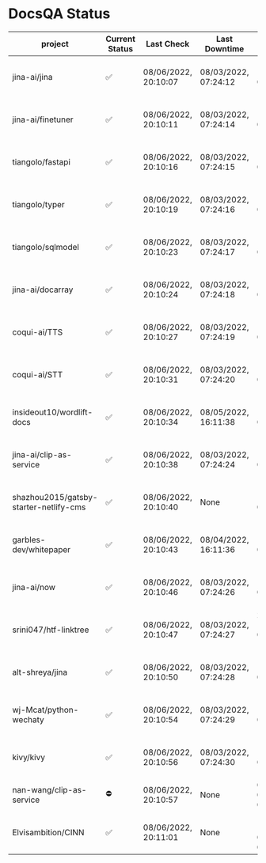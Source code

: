 # DocsQA Status

|               project                |Current Status|     Last Check     |   Last Downtime    |              % Uptime              |
|--------------------------------------|--------------|--------------------|--------------------|------------------------------------|
|jina-ai/jina                          |✅            |08/06/2022, 20:10:07|08/03/2022, 07:24:12|189.079 (since 07/29/2022, 16:38:18)|
|jina-ai/finetuner                     |✅            |08/06/2022, 20:10:11|08/03/2022, 07:24:14|189.090 (since 07/29/2022, 16:38:18)|
|tiangolo/fastapi                      |✅            |08/06/2022, 20:10:16|08/03/2022, 07:24:15|189.102 (since 07/29/2022, 16:38:18)|
|tiangolo/typer                        |✅            |08/06/2022, 20:10:19|08/03/2022, 07:24:16|189.097 (since 07/29/2022, 16:38:18)|
|tiangolo/sqlmodel                     |✅            |08/06/2022, 20:10:23|08/03/2022, 07:24:17|189.099 (since 07/29/2022, 16:38:18)|
|jina-ai/docarray                      |✅            |08/06/2022, 20:10:24|08/03/2022, 07:24:18|189.085 (since 07/29/2022, 16:38:18)|
|coqui-ai/TTS                          |✅            |08/06/2022, 20:10:27|08/03/2022, 07:24:19|189.080 (since 07/29/2022, 16:38:18)|
|coqui-ai/STT                          |✅            |08/06/2022, 20:10:31|08/03/2022, 07:24:20|189.083 (since 07/29/2022, 16:38:18)|
|insideout10/wordlift-docs             |✅            |08/06/2022, 20:10:34|08/05/2022, 16:11:38|160.396 (since 07/29/2022, 16:38:18)|
|jina-ai/clip-as-service               |✅            |08/06/2022, 20:10:38|08/03/2022, 07:24:24|189.089 (since 07/29/2022, 16:38:18)|
|shazhou2015/gatsby-starter-netlify-cms|✅            |08/06/2022, 20:10:40|None                |100.000 (since 08/03/2022, 10:30:18)|
|garbles-dev/whitepaper                |✅            |08/06/2022, 20:10:43|08/04/2022, 16:11:36|160.636 (since 07/29/2022, 16:38:18)|
|jina-ai/now                           |✅            |08/06/2022, 20:10:46|08/03/2022, 07:24:26|189.065 (since 07/29/2022, 16:38:18)|
|srini047/htf-linktree                 |✅            |08/06/2022, 20:10:47|08/03/2022, 07:24:27|286.791 (since 07/31/2022, 18:29:28)|
|alt-shreya/jina                       |✅            |08/06/2022, 20:10:50|08/03/2022, 07:24:28|189.068 (since 07/29/2022, 16:38:18)|
|wj-Mcat/python-wechaty                |✅            |08/06/2022, 20:10:54|08/03/2022, 07:24:29|189.064 (since 07/29/2022, 16:38:18)|
|kivy/kivy                             |✅            |08/06/2022, 20:10:56|08/03/2022, 07:24:30|189.057 (since 07/29/2022, 16:38:18)|
|nan-wang/clip-as-service              |⛔️           |08/06/2022, 20:10:57|None                |0.000 (since 08/04/2022, 05:17:56)  |
|Elvisambition/CINN                    |✅            |08/06/2022, 20:11:01|None                |100.000 (since 08/04/2022, 07:09:50)|
